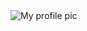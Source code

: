 <picture>
  <source media="(prefers-color-scheme: dark)" srcset=![daveironman](https://github.com/dleroy/dleroy/assets/547827/c32682a3-8c2a-40a3-9b1a-cc9b012aaef1)>
  <source media="(prefers-color-scheme: light)" srcset=![daveironman](https://github.com/dleroy/dleroy/assets/547827/c32682a3-8c2a-40a3-9b1a-cc9b012aaef1)>
  <img alt="My profile pic" src=![daveironman](https://github.com/dleroy/dleroy/assets/547827/c32682a3-8c2a-40a3-9b1a-cc9b012aaef1)>
</picture>

<!--
**dleroy/dleroy** is a ✨ _special_ ✨ repository because its `README.md` (this file) appears on your GitHub profile.

Here are some ideas to get you started:

- 🔭 I’m currently working on ...
- 🌱 I’m currently learning ...
- 👯 I’m looking to collaborate on ...
- 🤔 I’m looking for help with ...
- 💬 Ask me about ...
- 📫 How to reach me: ...
- 😄 Pronouns: ...
- ⚡ Fun fact: ...
-->
